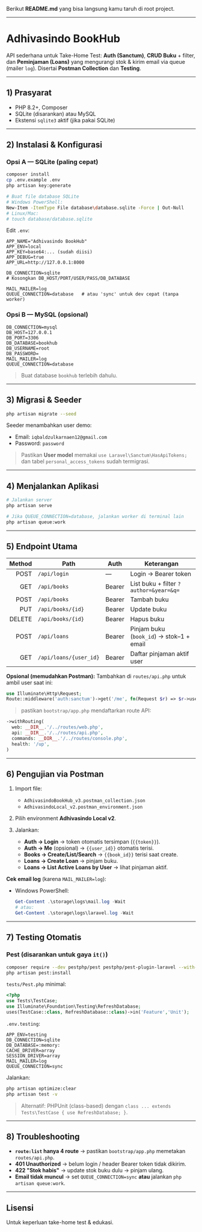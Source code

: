 Berikut **README.md** yang bisa langsung kamu taruh di root project.

---

# Adhivasindo BookHub 

API sederhana untuk Take-Home Test: **Auth (Sanctum)**, **CRUD Buku** + filter, dan **Peminjaman (Loans)** yang mengurangi stok & kirim email via queue (mailer `log`). Disertai **Postman Collection** dan **Testing**.

---

## 1) Prasyarat

* PHP 8.2+, Composer
* SQLite (disarankan) atau MySQL
* Ekstensi `sqlite3` aktif (jika pakai SQLite)

---

## 2) Instalasi & Konfigurasi

### Opsi A — SQLite (paling cepat)

```bash
composer install
cp .env.example .env
php artisan key:generate

# Buat file database SQLite
# Windows PowerShell:
New-Item -ItemType File database\database.sqlite -Force | Out-Null
# Linux/Mac:
# touch database/database.sqlite
```

Edit `.env`:

```env
APP_NAME="Adhivasindo BookHub"
APP_ENV=local
APP_KEY=base64:... (sudah diisi)
APP_DEBUG=true
APP_URL=http://127.0.0.1:8000

DB_CONNECTION=sqlite
# Kosongkan DB_HOST/PORT/USER/PASS/DB_DATABASE

MAIL_MAILER=log
QUEUE_CONNECTION=database   # atau 'sync' untuk dev cepat (tanpa worker)
```

### Opsi B — MySQL (opsional)

```env
DB_CONNECTION=mysql
DB_HOST=127.0.0.1
DB_PORT=3306
DB_DATABASE=bookhub
DB_USERNAME=root
DB_PASSWORD=
MAIL_MAILER=log
QUEUE_CONNECTION=database
```

> Buat database `bookhub` terlebih dahulu.

---

## 3) Migrasi & Seeder

```bash
php artisan migrate --seed
```

Seeder menambahkan user demo:

* Email: `iqbaldzulkarnaen12@gmail.com`
* Password: `password`

> Pastikan **User model** memakai `use Laravel\Sanctum\HasApiTokens;` dan tabel `personal_access_tokens` sudah termigrasi.

---

## 4) Menjalankan Aplikasi

```bash
# Jalankan server
php artisan serve

# Jika QUEUE_CONNECTION=database, jalankan worker di terminal lain
php artisan queue:work
```

---

## 5) Endpoint Utama

| Method | Path                   | Auth   | Keterangan                               |
| -----: | ---------------------- | ------ | ---------------------------------------- |
|   POST | `/api/login`           | —      | Login → Bearer token                     |
|    GET | `/api/books`           | Bearer | List buku + filter `?author=&year=&q=`   |
|   POST | `/api/books`           | Bearer | Tambah buku                              |
|    PUT | `/api/books/{id}`      | Bearer | Update buku                              |
| DELETE | `/api/books/{id}`      | Bearer | Hapus buku                               |
|   POST | `/api/loans`           | Bearer | Pinjam buku (`book_id`) → stok–1 + email |
|    GET | `/api/loans/{user_id}` | Bearer | Daftar pinjaman aktif user               |

**Opsional (memudahkan Postman):**
Tambahkan di `routes/api.php` untuk ambil user saat ini:

```php
use Illuminate\Http\Request;
Route::middleware('auth:sanctum')->get('/me', fn(Request $r) => $r->user());
```

> pastikan `bootstrap/app.php` mendaftarkan route API:

```php
->withRouting(
  web: __DIR__.'/../routes/web.php',
  api: __DIR__.'/../routes/api.php',
  commands: __DIR__.'/../routes/console.php',
  health: '/up',
)
```

---

## 6) Pengujian via Postman

1. Import file:

   * `AdhivasindoBookHub_v3.postman_collection.json`
   * `AdhivasindoLocal_v2.postman_environment.json`
2. Pilih environment **Adhivasindo Local v2**.
3. Jalankan:

   * **Auth → Login** → token otomatis tersimpan (`{{token}}`).
   * **Auth → Me** (opsional) → `{{user_id}}` otomatis terisi.
   * **Books → Create/List/Search** → `{{book_id}}` terisi saat create.
   * **Loans → Create Loan** → pinjam buku.
   * **Loans → List Active Loans by User** → lihat pinjaman aktif.

**Cek email log** (karena `MAIL_MAILER=log`):

* Windows PowerShell:

  ```powershell
  Get-Content .\storage\logs\mail.log -Wait
  # atau:
  Get-Content .\storage\logs\laravel.log -Wait
  ```

---

## 7) Testing Otomatis

### Pest (disarankan untuk gaya `it()`)

```bash
composer require --dev pestphp/pest pestphp/pest-plugin-laravel --with-all-dependencies
php artisan pest:install
```

`tests/Pest.php` minimal:

```php
<?php
use Tests\TestCase;
use Illuminate\Foundation\Testing\RefreshDatabase;
uses(TestCase::class, RefreshDatabase::class)->in('Feature','Unit');
```

`.env.testing`:

```env
APP_ENV=testing
DB_CONNECTION=sqlite
DB_DATABASE=:memory:
CACHE_DRIVER=array
SESSION_DRIVER=array
MAIL_MAILER=log
QUEUE_CONNECTION=sync
```

Jalankan:

```bash
php artisan optimize:clear
php artisan test -v
```

> Alternatif: PHPUnit (class-based) dengan `class ... extends Tests\TestCase { use RefreshDatabase; }`.

---

## 8) Troubleshooting

* **`route:list` hanya 4 route** → pastikan `bootstrap/app.php` memetakan `routes/api.php`.
* **401 Unauthorized** → belum login / header Bearer token tidak dikirim.
* **422 "Stok habis"** → update stok buku dulu → pinjam ulang.
* **Email tidak muncul** → set `QUEUE_CONNECTION=sync` **atau** jalankan `php artisan queue:work`.

---

## Lisensi

Untuk keperluan take-home test & edukasi.
